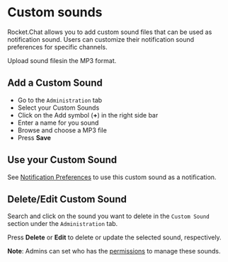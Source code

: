 # Custom sounds

Rocket.Chat allows you to add custom sound files that can be used as notification sound. Users can customize their notification sound preferences for specific channels.

Upload sound filesin the MP3 format.

## Add a Custom Sound

- Go to the `Administration` tab
- Select your Custom Sounds
- Click on the Add symbol (**+**) in the right side bar
- Enter a name for you sound
- Browse and choose a MP3 file
- Press **Save**

## Use your Custom Sound

See [Notification Preferences](../../user-guide/channels/#notifications-preferences) to use this custom sound as a notification.

## Delete/Edit Custom Sound

Search and click on the sound you want to delete in the `Custom Sound` section under the `Administration` tab.

Press **Delete** or **Edit** to delete or update the selected sound, respectively.

**Note**: Admins can set who has the [permissions](../permissions) to manage these sounds.
